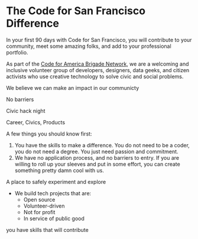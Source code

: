 # The Code for San Francisco Difference

In your first 90 days with Code for San Francisco, you will contribute to your community, meet some amazing folks, and add to your professional portfolio.

As part of the [Code for America Brigade Network](https://brigade.codeforamerica.org/), we are a welcoming and inclusive volunteer group of developers, designers, data geeks, and citizen activists who use creative technology to solve civic and social problems.

We believe we can make an impact in our communicty

No barriers

Civic hack night

Career, Civics, Products

A few things you should know first:

1. You have the skills to make a difference. You do not need to be a coder, you do not need a degree. You just need passion and commitment.
2. We have no application process, and no barriers to entry. If you are willing to roll up your sleeves and put in some effort, you can create something pretty damn cool with us.

A place to safely experiment and explore

* We build tech projects that are:
  * Open source
  * Volunteer-driven
  * Not for profit
  * In service of public good

you have skills that will contribute
